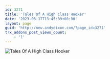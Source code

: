 ```yaml
---
id: 3271
title: 'Tales Of A High Class Hooker'
date: '2023-03-17T13:45:39+00:00'
layout: page
guid: 'http://new.andydixon.com/?page_id=3271'
trx_addons_post_views_count:
    - '1'
---
```


![Tales Of A High Class Hooker](https://i0.wp.com/assets.g8x2.ldn.idrivee2-23.com/posters/Tales%20Of%20A%20High%20Class%20Hooker%2001.jpg?w=1200&ssl=1 "Tales Of A High Class Hooker")